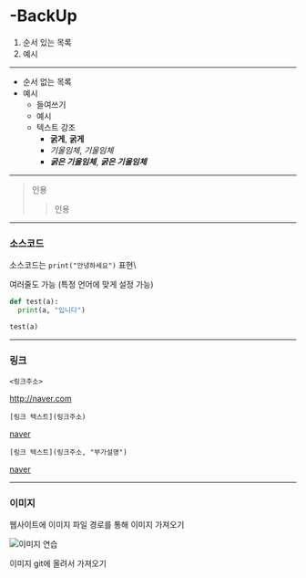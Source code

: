 # -BackUp 

1. 순서 있는 목록
2. 예시
---

- 순서 없는 목록
- 예시
  - 들여쓰기
  - 예시
  - 텍스트 강조
    - **굵게**, __굵게__
    - *기울임체*, _기울임체_
    - ***굵은 기울임체***, ___굵은 기울임체___
------------

> 인용
>> 인용
- - -

### 소스코드

소스코드는 `print("안녕하세요")` 표현\

여러줄도 가능 (특정 언어에 맞게 설정 가능)
```python
def test(a):
  print(a, "입니다")

test(a)
```
***

### 링크
`<링크주소>`

<http://naver.com>

`[링크 텍스트](링크주소)`

[naver](http://naver.com)

`[링크 텍스트](링크주소, "부가설명")`

[naver](http://naver.com, "네이버")
* * *

### 이미지
웹사이트에 이미지 파일 경로를 통해 이미지 가져오기

![이미지 연습](https://static.smalljoys.me/2020/04/2030168_guPtp_1587522410.jpg)

이미지 git에 올려서 가져오기

